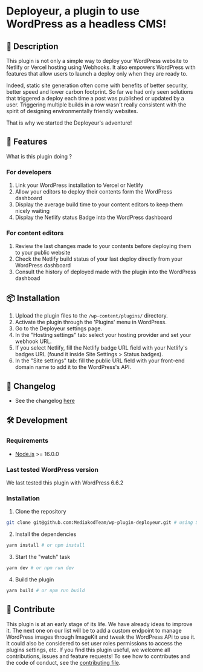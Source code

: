 # Deployeur, a plugin to use WordPress as a headless CMS!

## 📖 Description

This plugin is not only a simple way to deploy your WordPress website to Netlify or Vercel hosting using Webhooks.
It also empowers WordPress with features that allow users to launch a deploy only when they are ready to.

Indeed, static site generation often come with benefits of better security, better speed and lower carbon footprint.
So far we had only seen solutions that triggered a deploy each time a post was published or updated by a user.
Triggering multiple builds in a row wasn't really consistent with the spirit of designing environmentally friendly websites.

That is why we started the Deployeur's adventure!

## 🚀 Features

What is this plugin doing ?

### For developers

1. Link your WordPress installation to Vercel or Netlify
2. Allow your editors to deploy their contents form the WordPress dashboard
3. Display the average build time to your content editors to keep them nicely waiting
4. Display the Netlify status Badge into the WordPress dashboard

### For content editors

1. Review the last changes made to your contents before deploying them to your public website
2. Check the Netlify build status of your last deploy directly from your WordPress dashboard
3. Consult the history of deployed made with the plugin into the WordPress dashboad

## 📦 Installation

1. Upload the plugin files to the `/wp-content/plugins/` directory.
2. Activate the plugin through the 'Plugins' menu in WordPress.
3. Go to the Deployeur settings page.
4. In the "Hosting settings" tab: select your hosting provider and set your webhook URL.
5. If you select Netlify, fill the Netlify badge URL field with your Netlify's badges URL (found it inside Site Settings > Status badges).
6. In the "Site settings" tab: fill the public URL field with your front-end domain name to add it to the WordPress's API.

## 📝 Changelog

-  See the changelog [here](CHANGELOG.md)

<!-- Development guide -->

## 🛠 Development

### Requirements

-  [Node.js](https://nodejs.org/en/) >= 16.0.0

### Last tested WordPress version

We last tested this plugin with WordPress 6.6.2

### Installation

1. Clone the repository

```bash
git clone git@github.com:MediakodTeam/wp-plugin-deployeur.git # using SSH - preferred
```

2. Install the dependencies

```bash
yarn install # or npm install
```

3. Start the "watch" task

```bash
yarn dev # or npm run dev
```

4. Build the plugin

```bash
yarn build # or npm run build
```

## 🤝 Contribute

This plugin is at an early stage of its life. We have already ideas to improve it. The next one on our list will be to add a custom endpoint to manage WordPress images through ImageKit and tweak the WordPress APi to use it. It could also be considered to set user roles permissions to access the plugins settings, etc.
If you find this plugin useful, we welcome all contributions, issues and feature requests!
To see how to contributes and the code of conduct, see the [contributing file](CONTRIBUTING.md).
